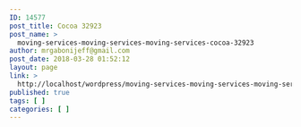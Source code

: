 ```yaml
---
ID: 14577
post_title: Cocoa 32923
post_name: >
  moving-services-moving-services-moving-services-cocoa-32923
author: mrgabonijeff@gmail.com
post_date: 2018-03-28 01:52:12
layout: page
link: >
  http://localhost/wordpress/moving-services-moving-services-moving-services-cocoa-32923/
published: true
tags: [ ]
categories: [ ]
---
```

